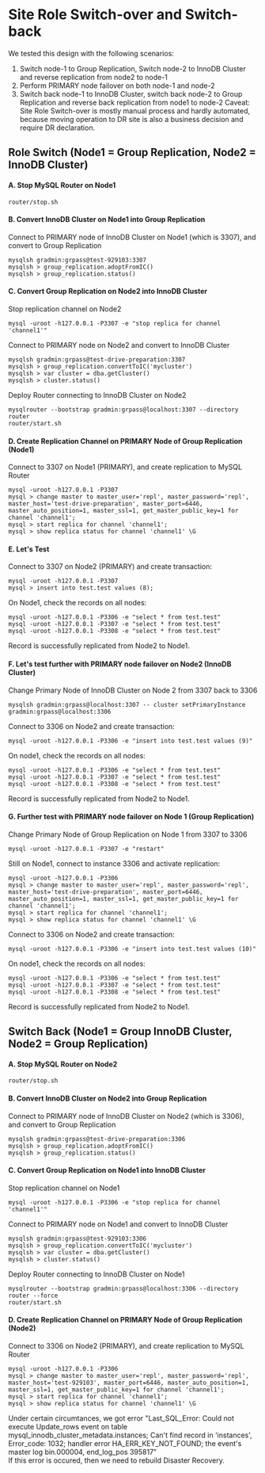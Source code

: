 # Site Role Switch-over and Switch-back
We tested this design with the following scenarios:
1. Switch node-1 to Group Replication, Switch node-2 to InnoDB Cluster and reverse replication from node2 to node-1
2. Perform PRIMARY node failover on both node-1 and node-2
3. Switch back node-1 to InnoDB Cluster, switch back node-2 to Group Replication and reverse back replication from node1 to node-2
Caveat: Site Role Switch-over is mostly manual process and hardly automated, because moving operation to DR site is also a business decision and require DR declaration. 
## Role Switch (Node1 = Group Replication, Node2 = InnoDB Cluster)
#### A. Stop MySQL Router on Node1
```
router/stop.sh
```
#### B. Convert InnoDB Cluster on Node1 into Group Replication
Connect to PRIMARY node of InnoDB Cluster on Node1 (which is 3307), and convert to Group Replication
```
mysqlsh gradmin:grpass@test-929103:3307
mysqlsh > group_replication.adoptFromIC()
mysqlsh > group_replication.status()
```
#### C. Convert Group Replication on Node2 into InnoDB Cluster
Stop replication channel on Node2
```
mysql -uroot -h127.0.0.1 -P3307 -e "stop replica for channel 'channel1'"
```
Connect to PRIMARY node on Node2 and convert to InnoDB Cluster
```
mysqlsh gradmin:grpass@test-drive-preparation:3307
mysqlsh > group_replication.convertToIC('mycluster')
mysqlsh > var cluster = dba.getCluster()
mysqlsh > cluster.status()
```
Deploy Router connecting to InnoDB Cluster on Node2
```
mysqlrouter --bootstrap gradmin:grpass@localhost:3307 --directory router
router/start.sh
```
#### D. Create Replication Channel on PRIMARY Node of Group Replication (Node1)
Connect to 3307 on Node1 (PRIMARY), and create replication to MySQL Router
```
mysql -uroot -h127.0.0.1 -P3307
mysql > change master to master_user='repl', master_password='repl', master_host='test-drive-preparation', master_port=6446, master_auto_position=1, master_ssl=1, get_master_public_key=1 for channel 'channel1';
mysql > start replica for channel 'channel1';
mysql > show replica status for channel 'channel1' \G
```
#### E. Let's Test
Connect to 3307 on Node2 (PRIMARY) and create transaction:
```
mysql -uroot -h127.0.0.1 -P3307
mysql > insert into test.test values (8);
```
On Node1, check the records on all nodes:
```
mysql -uroot -h127.0.0.1 -P3306 -e "select * from test.test"
mysql -uroot -h127.0.0.1 -P3307 -e "select * from test.test"
mysql -uroot -h127.0.0.1 -P3308 -e "select * from test.test"
```
Record is successfully replicated from Node2 to Node1.
#### F. Let's test further with PRIMARY node failover on Node2 (InnoDB Cluster)
Change Primary Node of InnoDB Cluster on Node 2 from 3307 back to 3306
```
mysqlsh gradmin:grpass@localhost:3307 -- cluster setPrimaryInstance gradmin:grpass@localhost:3306
```
Connect to 3306 on Node2 and create transaction:
```
mysql -uroot -h127.0.0.1 -P3306 -e "insert into test.test values (9)"
```
On node1, check the records on all nodes:
```
mysql -uroot -h127.0.0.1 -P3306 -e "select * from test.test"
mysql -uroot -h127.0.0.1 -P3307 -e "select * from test.test"
mysql -uroot -h127.0.0.1 -P3308 -e "select * from test.test"
```
Record is successfully replicated from Node2 to Node1.
#### G. Further test with PRIMARY node failover on Node 1 (Group Replication)
Change Primary Node of Group Replication on Node 1 from 3307 to 3306
```
mysql -uroot -h127.0.0.1 -P3307 -e "restart"
```
Still on Node1, connect to instance 3306 and activate replication:
```
mysql -uroot -h127.0.0.1 -P3306
mysql > change master to master_user='repl', master_password='repl', master_host='test-drive-preparation', master_port=6446, master_auto_position=1, master_ssl=1, get_master_public_key=1 for channel 'channel1';
mysql > start replica for channel 'channel1';
mysql > show replica status for channel 'channel1' \G
```
Connect to 3306 on Node2 and create transaction:
```
mysql -uroot -h127.0.0.1 -P3306 -e "insert into test.test values (10)"
```
On node1, check the records on all nodes:
```
mysql -uroot -h127.0.0.1 -P3306 -e "select * from test.test"
mysql -uroot -h127.0.0.1 -P3307 -e "select * from test.test"
mysql -uroot -h127.0.0.1 -P3308 -e "select * from test.test"
```
Record is successfully replicated from Node2 to Node1.
## Switch Back (Node1 = Group InnoDB Cluster, Node2 = Group Replication)
#### A. Stop MySQL Router on Node2
```
router/stop.sh
```
#### B. Convert InnoDB Cluster on Node2 into Group Replication
Connect to PRIMARY node of InnoDB Cluster on Node2 (which is 3306), and convert to Group Replication
```
mysqlsh gradmin:grpass@test-drive-preparation:3306
mysqlsh > group_replication.adoptFromIC()
mysqlsh > group_replication.status()
```
#### C. Convert Group Replication on Node1 into InnoDB Cluster
Stop replication channel on Node1
```
mysql -uroot -h127.0.0.1 -P3306 -e "stop replica for channel 'channel1'"
```
Connect to PRIMARY node on Node1 and convert to InnoDB Cluster
```
mysqlsh gradmin:grpass@test-929103:3306
mysqlsh > group_replication.convertToIC('mycluster')
mysqlsh > var cluster = dba.getCluster()
mysqlsh > cluster.status()
```
Deploy Router connecting to InnoDB Cluster on Node1
```
mysqlrouter --bootstrap gradmin:grpass@localhost:3306 --directory router --force
router/start.sh
```
#### D. Create Replication Channel on PRIMARY Node of Group Replication (Node2)
Connect to 3306 on Node2 (PRIMARY), and create replication to MySQL Router
```
mysql -uroot -h127.0.0.1 -P3306
mysql > change master to master_user='repl', master_password='repl', master_host='test-929103', master_port=6446, master_auto_position=1, master_ssl=1, get_master_public_key=1 for channel 'channel1';
mysql > start replica for channel 'channel1';
mysql > show replica status for channel 'channel1' \G
```
Under certain circumtances, we got error "Last_SQL_Error: Could not execute Update_rows event on table mysql_innodb_cluster_metadata.instances; Can't find record in 'instances', Error_code: 1032; handler error HA_ERR_KEY_NOT_FOUND; the event's master log bin.000004, end_log_pos 395817"
</br>
If this error is occured, then we need to rebuild Disaster Recovery.
